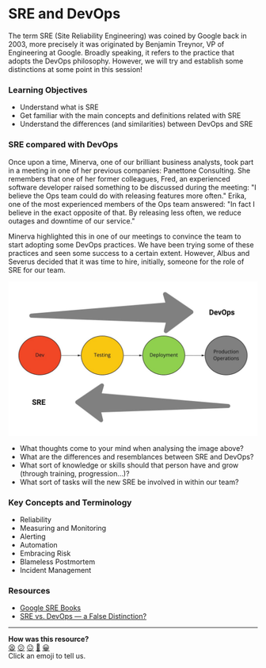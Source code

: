 # SRE and DevOps

The term SRE (Site Reliability Engineering) was coined by Google back in 2003, more precisely it was originated by Benjamin Treynor, VP of Engineering at Google. Broadly speaking, it refers to the practice that adopts the DevOps philosophy. However, we will try and establish some distinctions at some point in this session!


### Learning Objectives
- Understand what is SRE
- Get familiar with the main concepts and definitions related with SRE
- Understand the differences (and similarities) between DevOps and SRE


### SRE compared with DevOps
Once upon a time, Minerva, one of our brilliant business analysts, took part in a meeting in one of her previous companies: Panettone Consulting. She remembers that one of her former colleagues, Fred, an experienced software developer raised something to be discussed during the meeting: "I believe the Ops team could do with releasing features more often." Erika, one of the most experienced members of the Ops team answered: "In fact I believe in the exact opposite of that. By releasing less often, we reduce outages and downtime of our service."

Minerva highlighted this in one of our meetings to convince the team to start adopting some DevOps practices. We have been trying some of these practices and seen some success to a certain extent. However, Albus and Severus decided that it was time to hire, initially, someone for the role of SRE for our team.

![SRE and DevOps](assets/sre-and-devops.jpg?raw=true "SRE and DevOps")

- What thoughts come to your mind when analysing the image above?
- What are the differences and resemblances between SRE and DevOps?
- What sort of knowledge or skills should that person have and grow (through training, progression...)?
- What sort of tasks will the new SRE be involved in within our team?


### Key Concepts and Terminology
- Reliability
- Measuring and Monitoring
- Alerting
- Automation
- Embracing Risk
- Blameless Postmortem
- Incident Management


### Resources
- [Google SRE Books](https://sre.google/books/)
- [SRE vs. DevOps — a False Distinction?](https://devops.com/sre-vs-devops-false-distinction/)

<!-- BEGIN GENERATED SECTION DO NOT EDIT -->

---

**How was this resource?**  
[😫](https://airtable.com/shrUJ3t7KLMqVRFKR?prefill_Repository=devops-course&prefill_File=workshops/weeks-7-and-8/sre_and_devops.md&prefill_Sentiment=😫) [😕](https://airtable.com/shrUJ3t7KLMqVRFKR?prefill_Repository=devops-course&prefill_File=workshops/weeks-7-and-8/sre_and_devops.md&prefill_Sentiment=😕) [😐](https://airtable.com/shrUJ3t7KLMqVRFKR?prefill_Repository=devops-course&prefill_File=workshops/weeks-7-and-8/sre_and_devops.md&prefill_Sentiment=😐) [🙂](https://airtable.com/shrUJ3t7KLMqVRFKR?prefill_Repository=devops-course&prefill_File=workshops/weeks-7-and-8/sre_and_devops.md&prefill_Sentiment=🙂) [😀](https://airtable.com/shrUJ3t7KLMqVRFKR?prefill_Repository=devops-course&prefill_File=workshops/weeks-7-and-8/sre_and_devops.md&prefill_Sentiment=😀)  
Click an emoji to tell us.

<!-- END GENERATED SECTION DO NOT EDIT -->

